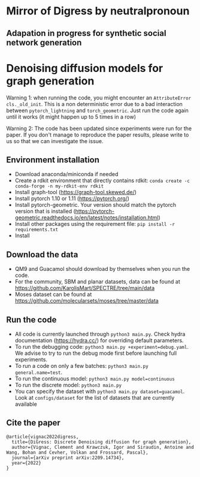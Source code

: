 # Mirror of Digress by neutralpronoun
## Adapation in progress for synthetic social network generation

# Denoising diffusion models for graph generation

Warning 1: when running the code, you might encounter an `AttributeError cls._old_init`. This is a non deterministic
error due to a bad interaction between `pytorch_lightning` and `torch_geometric`. Just run the code again until it works
(it might happen up to 5 times in a row)

Warning 2: The code has been updated since experiments were run for the paper. If you don't manage to reproduce the 
paper results, please write to us so that we can investigate the issue.

## Environment installation
  - Download anaconda/miniconda if needed
  - Create a rdkit environment that directly contains rdkit: `conda create -c conda-forge -n my-rdkit-env rdkit`
  - Install graph-tool (https://graph-tool.skewed.de/)
  - Install pytorch 1.10 or 1.11 (https://pytorch.org/)
  - Install pytorch-geometric. Your version should match the pytorch version that is installed (https://pytorch-geometric.readthedocs.io/en/latest/notes/installation.html)
  - Install other packages using the requirement file: `pip install -r requirements.txt`
  - Install 

## Download the data

  - QM9 and Guacamol should download by themselves when you run the code.
  - For the community, SBM and planar datasets, data can be found at https://github.com/KarolisMart/SPECTRE/tree/main/data
  - Moses dataset can be found at https://github.com/molecularsets/moses/tree/master/data
  




## Run the code
  
  - All code is currently launched through `python3 main.py`. Check hydra documentation (https://hydra.cc/) for overriding default parameters.
  - To run the debugging code: `python3 main.py +experiment=debug.yaml`. We advise to try to run the debug mode first
    before launching full experiments.
  - To run a code on only a few batches: `python3 main.py general.name=test`.
  - To run the continuous model: `python3 main.py model=continuous`
  - To run the discrete model: `python3 main.py`
  - You can specify the dataset with `python3 main.py dataset=guacamol`. Look at `configs/dataset` for the list
of datasets that are currently available
    
    
## Cite the paper

```
@article{vignac2022digress,
  title={DiGress: Discrete Denoising diffusion for graph generation},
  author={Vignac, Clement and Krawczuk, Igor and Siraudin, Antoine and Wang, Bohan and Cevher, Volkan and Frossard, Pascal},
  journal={arXiv preprint arXiv:2209.14734},
  year={2022}
}
```
